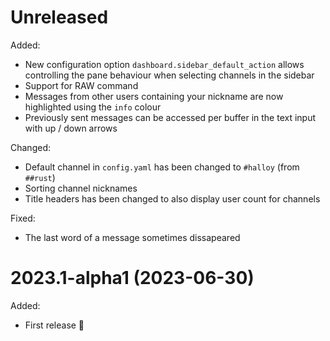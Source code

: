 # Unreleased

Added:

- New configuration option `dashboard.sidebar_default_action` allows controlling the pane behaviour when selecting channels in the sidebar
- Support for RAW command
- Messages from other users containing your nickname are now highlighted using the `info` colour
- Previously sent messages can be accessed per buffer in the text input with up / down arrows

Changed:

- Default channel in `config.yaml` has been changed to `#halloy` (from `##rust`)
- Sorting channel nicknames
- Title headers has been changed to also display user count for channels

Fixed:

- The last word of a message sometimes dissapeared

# 2023.1-alpha1 (2023-06-30)

Added:

- First release 🎉
